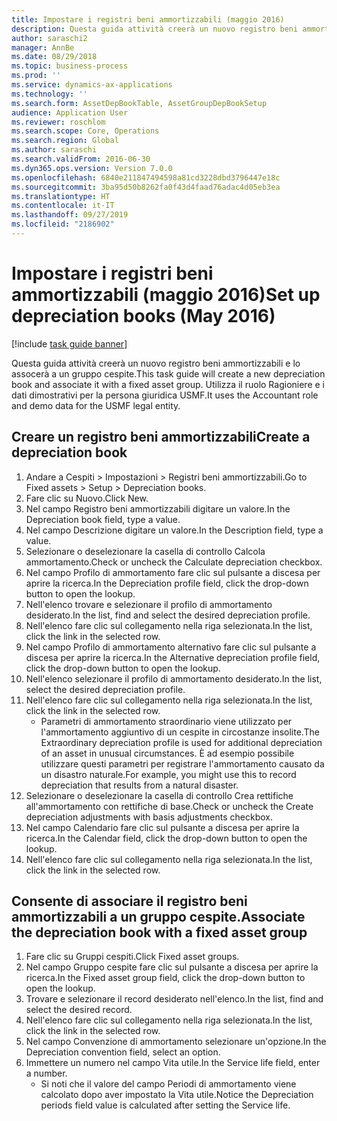 ```yaml
---
title: Impostare i registri beni ammortizzabili (maggio 2016)
description: Questa guida attività creerà un nuovo registro beni ammortizzabili e lo assocerà a un gruppo cespite.
author: saraschi2
manager: AnnBe
ms.date: 08/29/2018
ms.topic: business-process
ms.prod: ''
ms.service: dynamics-ax-applications
ms.technology: ''
ms.search.form: AssetDepBookTable, AssetGroupDepBookSetup
audience: Application User
ms.reviewer: roschlom
ms.search.scope: Core, Operations
ms.search.region: Global
ms.author: saraschi
ms.search.validFrom: 2016-06-30
ms.dyn365.ops.version: Version 7.0.0
ms.openlocfilehash: 6840e211847494598a81cd3228dbd3796447e18c
ms.sourcegitcommit: 3ba95d50b8262fa0f43d4faad76adac4d05eb3ea
ms.translationtype: HT
ms.contentlocale: it-IT
ms.lasthandoff: 09/27/2019
ms.locfileid: "2186902"
---
```

# <a name="set-up-depreciation-books-may-2016"></a><span data-ttu-id="ecf55-103">Impostare i registri beni ammortizzabili (maggio 2016)</span><span class="sxs-lookup"><span data-stu-id="ecf55-103">Set up depreciation books (May 2016)</span></span>

[!include [task guide banner](../../includes/task-guide-banner.md)]

<span data-ttu-id="ecf55-104">Questa guida attività creerà un nuovo registro beni ammortizzabili e lo assocerà a un gruppo cespite.</span><span class="sxs-lookup"><span data-stu-id="ecf55-104">This task guide will create a new depreciation book and associate it with a fixed asset group.</span></span>  <span data-ttu-id="ecf55-105">Utilizza il ruolo Ragioniere e i dati dimostrativi per la persona giuridica USMF.</span><span class="sxs-lookup"><span data-stu-id="ecf55-105">It uses the Accountant role and demo data for the USMF legal entity.</span></span>


## <a name="create-a-depreciation-book"></a><span data-ttu-id="ecf55-106">Creare un registro beni ammortizzabili</span><span class="sxs-lookup"><span data-stu-id="ecf55-106">Create a depreciation book</span></span>
1. <span data-ttu-id="ecf55-107">Andare a Cespiti > Impostazioni > Registri beni ammortizzabili.</span><span class="sxs-lookup"><span data-stu-id="ecf55-107">Go to Fixed assets > Setup > Depreciation books.</span></span>
2. <span data-ttu-id="ecf55-108">Fare clic su Nuovo.</span><span class="sxs-lookup"><span data-stu-id="ecf55-108">Click New.</span></span>
3. <span data-ttu-id="ecf55-109">Nel campo Registro beni ammortizzabili digitare un valore.</span><span class="sxs-lookup"><span data-stu-id="ecf55-109">In the Depreciation book field, type a value.</span></span>
4. <span data-ttu-id="ecf55-110">Nel campo Descrizione digitare un valore.</span><span class="sxs-lookup"><span data-stu-id="ecf55-110">In the Description field, type a value.</span></span>
5. <span data-ttu-id="ecf55-111">Selezionare o deselezionare la casella di controllo Calcola ammortamento.</span><span class="sxs-lookup"><span data-stu-id="ecf55-111">Check or uncheck the Calculate depreciation checkbox.</span></span>
6. <span data-ttu-id="ecf55-112">Nel campo Profilo di ammortamento fare clic sul pulsante a discesa per aprire la ricerca.</span><span class="sxs-lookup"><span data-stu-id="ecf55-112">In the Depreciation profile field, click the drop-down button to open the lookup.</span></span>
7. <span data-ttu-id="ecf55-113">Nell'elenco trovare e selezionare il profilo di ammortamento desiderato.</span><span class="sxs-lookup"><span data-stu-id="ecf55-113">In the list, find and select the desired depreciation profile.</span></span>
8. <span data-ttu-id="ecf55-114">Nell'elenco fare clic sul collegamento nella riga selezionata.</span><span class="sxs-lookup"><span data-stu-id="ecf55-114">In the list, click the link in the selected row.</span></span>
9. <span data-ttu-id="ecf55-115">Nel campo Profilo di ammortamento alternativo fare clic sul pulsante a discesa per aprire la ricerca.</span><span class="sxs-lookup"><span data-stu-id="ecf55-115">In the Alternative depreciation profile field, click the drop-down button to open the lookup.</span></span>
10. <span data-ttu-id="ecf55-116">Nell'elenco selezionare il profilo di ammortamento desiderato.</span><span class="sxs-lookup"><span data-stu-id="ecf55-116">In the list, select the desired depreciation profile.</span></span>
11. <span data-ttu-id="ecf55-117">Nell'elenco fare clic sul collegamento nella riga selezionata.</span><span class="sxs-lookup"><span data-stu-id="ecf55-117">In the list, click the link in the selected row.</span></span>
    * <span data-ttu-id="ecf55-118">Parametri di ammortamento straordinario viene utilizzato per l'ammortamento aggiuntivo di un cespite in circostanze insolite.</span><span class="sxs-lookup"><span data-stu-id="ecf55-118">The Extraordinary depreciation profile is used for additional depreciation of an asset in unusual circumstances.</span></span> <span data-ttu-id="ecf55-119">È ad esempio possibile utilizzare questi parametri per registrare l'ammortamento causato da un disastro naturale.</span><span class="sxs-lookup"><span data-stu-id="ecf55-119">For example, you might use this to record depreciation that results from a natural disaster.</span></span>  
12. <span data-ttu-id="ecf55-120">Selezionare o deselezionare la casella di controllo Crea rettifiche all'ammortamento con rettifiche di base.</span><span class="sxs-lookup"><span data-stu-id="ecf55-120">Check or uncheck the Create depreciation adjustments with basis adjustments checkbox.</span></span>
13. <span data-ttu-id="ecf55-121">Nel campo Calendario fare clic sul pulsante a discesa per aprire la ricerca.</span><span class="sxs-lookup"><span data-stu-id="ecf55-121">In the Calendar field, click the drop-down button to open the lookup.</span></span>
14. <span data-ttu-id="ecf55-122">Nell'elenco fare clic sul collegamento nella riga selezionata.</span><span class="sxs-lookup"><span data-stu-id="ecf55-122">In the list, click the link in the selected row.</span></span>

## <a name="associate-the-depreciation-book-with-a-fixed-asset-group"></a><span data-ttu-id="ecf55-123">Consente di associare il registro beni ammortizzabili a un gruppo cespite.</span><span class="sxs-lookup"><span data-stu-id="ecf55-123">Associate the depreciation book with a fixed asset group</span></span>
1. <span data-ttu-id="ecf55-124">Fare clic su Gruppi cespiti.</span><span class="sxs-lookup"><span data-stu-id="ecf55-124">Click Fixed asset groups.</span></span>
2. <span data-ttu-id="ecf55-125">Nel campo Gruppo cespite fare clic sul pulsante a discesa per aprire la ricerca.</span><span class="sxs-lookup"><span data-stu-id="ecf55-125">In the Fixed asset group field, click the drop-down button to open the lookup.</span></span>
3. <span data-ttu-id="ecf55-126">Trovare e selezionare il record desiderato nell'elenco.</span><span class="sxs-lookup"><span data-stu-id="ecf55-126">In the list, find and select the desired record.</span></span>
4. <span data-ttu-id="ecf55-127">Nell'elenco fare clic sul collegamento nella riga selezionata.</span><span class="sxs-lookup"><span data-stu-id="ecf55-127">In the list, click the link in the selected row.</span></span>
5. <span data-ttu-id="ecf55-128">Nel campo Convenzione di ammortamento selezionare un'opzione.</span><span class="sxs-lookup"><span data-stu-id="ecf55-128">In the Depreciation convention field, select an option.</span></span>
6. <span data-ttu-id="ecf55-129">Immettere un numero nel campo Vita utile.</span><span class="sxs-lookup"><span data-stu-id="ecf55-129">In the Service life field, enter a number.</span></span>
    * <span data-ttu-id="ecf55-130">Si noti che il valore del campo Periodi di ammortamento viene calcolato dopo aver impostato la Vita utile.</span><span class="sxs-lookup"><span data-stu-id="ecf55-130">Notice the Depreciation periods field value is calculated after setting the Service life.</span></span>  

